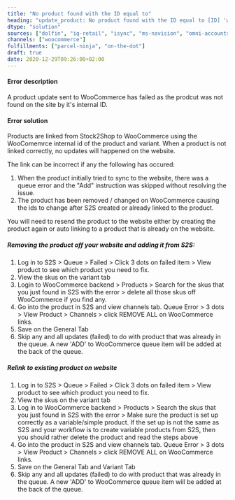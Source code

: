 ```yaml
---
title: "No product found with the ID equal to"
heading: "update_product: No product found with the ID equal to [ID] 'woocommerce_api_no_product_found'"
dtype: "solution"
sources: ["dolfin", "iq-retail", "isync", "ms-navision", "omni-accounts", "pastel-partner", "sage-50cloud-pastel-xpress", "sage-200-evolution", "sage-300cloud", "sage-business-cloud-financials", "sage-evolution", "sage-one", "sage-pastel-evolution", "sap", "syspro" ]
channels: ["woocommerce"]
fulfillments: ["parcel-ninja", "on-the-dot"]
draft: true
date: 2020-12-29T09:26:00+02:00
---
```

<!-- Action: Update product -->

#### Error description
A product update sent to WooCommerce has failed as the prodcut was not found on the site by it's internal ID.

#### Error solution
Products are linked  from Stock2Shop to WooCommerce using the WooComemrce internal id of the product and variant.
When a product is not linked correctly,  no updates will happened on the website. 

The link can be incorrect if any the following has occured:

1. When the product initially tried to sync to the website, there was a queue error and the "Add" instruction was skipped without resolving the issue.
2. The product has been removed / changed on WooCommerce causing the ids to change after S2S created or already linked to the product.

You will need to resend the product to the website either by creating the product again or auto linking to a product that is already on the website.

##### Removing the product off your website and adding it from S2S:

1. Log in to S2S > Queue > Failed > Click 3 dots on failed item > View product to see which product you need to fix.
2. View the skus on the variant tab
3. Login to WooCommerce backend > Products > Search for the skus that you just found in S2S with the error > delete all those skus off WooCommerce if you find any.
4. Go into the product in S2S and view channels tab. Queue Error > 3 dots > View Product > Channels > click REMOVE ALL on WooCommerce links.
5. Save on the General Tab 
6. Skip any and all updates (failed) to do with product that was already in the queue. A new 'ADD' to WooCommerce queue item will be added at the back of the queue.

##### Relink to existing product on website

1. Log in to S2S > Queue > Failed > Click 3 dots on failed item > View product to see which product you need to fix.
2. View the skus on the variant tab
3. Log in to WooCommerce backend > Products > Search the skus that you just found in S2S with the error > Make sure the product is set up correctly as a variable/simple product. If the set up is not the same as S2S and your workflow is to create variable products from S2S, then you should rather delete the product and read the steps  above
4. Go into the product in S2S and view channels tab. Queue Error > 3 dots > View Product > Channels > click REMOVE ALL on WooCommerce links.
5. Save on the General Tab and Variant Tab
6. Skip any and all updates (failed) to do with product that was already in the queue. A new 'ADD' to WooCommerce queue item will be added at the back of the queue.